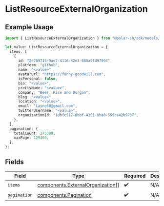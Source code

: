 # ListResourceExternalOrganization

## Example Usage

```typescript
import { ListResourceExternalOrganization } from "@polar-sh/sdk/models/components/listresourceexternalorganization.js";

let value: ListResourceExternalOrganization = {
  items: [
    {
      id: "2e709715-9ae7-4116-82e3-685a9fd97994",
      platform: "github",
      name: "<value>",
      avatarUrl: "https://funny-goodwill.com",
      isPersonal: false,
      bio: "<value>",
      prettyName: "<value>",
      company: "Beer, Rice and Durgan",
      blog: "<value>",
      location: "<value>",
      email: "Layne50@gmail.com",
      twitterUsername: "<value>",
      organizationId: "1dbfc517-0bbf-4301-9ba8-555ca42b9737",
    },
  ],
  pagination: {
    totalCount: 375389,
    maxPage: 129469,
  },
};
```

## Fields

| Field                                                                                | Type                                                                                 | Required                                                                             | Description                                                                          |
| ------------------------------------------------------------------------------------ | ------------------------------------------------------------------------------------ | ------------------------------------------------------------------------------------ | ------------------------------------------------------------------------------------ |
| `items`                                                                              | [components.ExternalOrganization](../../models/components/externalorganization.md)[] | :heavy_check_mark:                                                                   | N/A                                                                                  |
| `pagination`                                                                         | [components.Pagination](../../models/components/pagination.md)                       | :heavy_check_mark:                                                                   | N/A                                                                                  |
